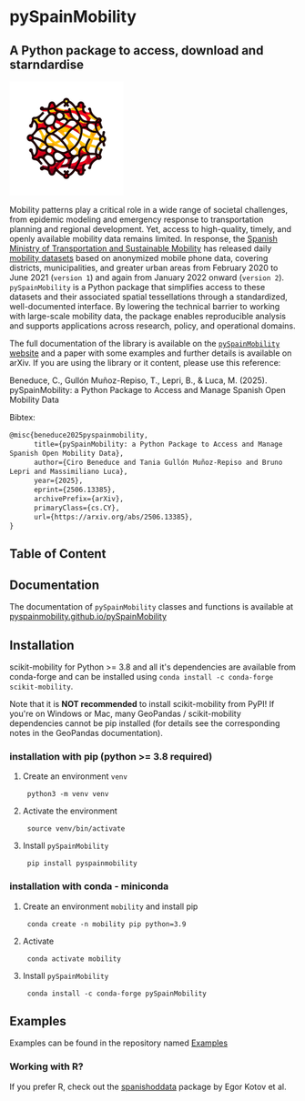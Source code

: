 # pySpainMobility

## A Python package to access, download and starndardise 
![logo small](https://raw.githubusercontent.com/pySpainMobility/pySpainMobility/refs/heads/main/logo_small.png)

Mobility patterns play a critical role in a wide range of societal challenges, from epidemic modeling and emergency response to transportation planning and regional development. Yet, access to high-quality, timely, and openly available mobility data remains limited. In response, the [Spanish Ministry of Transportation and Sustainable Mobility](https://www.transportes.gob.es) has released daily [mobility datasets](https://www.transportes.gob.es/ministerio/proyectos-singulares/estudios-de-movilidad-con-big-data/metodologia-del-estudio-de-movilidad-con-bigdata) based on anonymized mobile phone data, covering districts, municipalities, and greater urban areas from February 2020 to June 2021 (`version 1`) and again from January 2022 onward (`version 2`). `pySpainMobility` is a Python package that simplifies access to these datasets and their associated spatial tessellations through a standardized, well-documented interface. By lowering the technical barrier to working with large-scale mobility data, the package enables reproducible analysis and supports applications across research, policy, and operational domains.

The full documentation of the library is available on the [`pySpainMobility` website](https://pyspainmobility.github.io/pySpainMobility) and a paper with some examples and further details is available on arXiv. If you are using the library or it content, please use this reference:

Beneduce, C., Gullón Muñoz-Repiso, T., Lepri, B., & Luca, M. (2025). pySpainMobility: a Python Package to Access and Manage Spanish Open Mobility Data

Bibtex:
```
@misc{beneduce2025pyspainmobility,
      title={pySpainMobility: a Python Package to Access and Manage Spanish Open Mobility Data}, 
      author={Ciro Beneduce and Tania Gullón Muñoz-Repiso and Bruno Lepri and Massimiliano Luca},
      year={2025},
      eprint={2506.13385},
      archivePrefix={arXiv},
      primaryClass={cs.CY},
      url={https://arxiv.org/abs/2506.13385}, 
}
```

## Table of Content

## Documentation
The documentation of `pySpainMobility` classes and functions is available at [pyspainmobility.github.io/pySpainMobility](https://pyspainmobility.github.io/pySpainMobility)

<a id='installation'></a>
## Installation
scikit-mobility for Python >= 3.8 and all it's dependencies are available from conda-forge and can be installed using
`conda install -c conda-forge scikit-mobility`.

Note that it is **NOT recommended** to install scikit-mobility from PyPI! If you're on Windows or Mac, many GeoPandas / scikit-mobility dependencies cannot be pip installed (for details see the corresponding notes in the GeoPandas documentation).

<a id='installation_pip'></a>
### installation with pip (python >= 3.8 required)

1. Create an environment `venv`

        python3 -m venv venv

2. Activate the environment

        source venv/bin/activate

3. Install `pySpainMobility`

        pip install pyspainmobility

<a id='installation_conda'></a>
### installation with conda - miniconda

1. Create an environment `mobility` and install pip

        conda create -n mobility pip python=3.9

2. Activate

        conda activate mobility

3. Install `pySpainMobility`

        conda install -c conda-forge pySpainMobility

<a id='examples'></a>
## Examples

Examples can be found in the repository named [Examples](https://github.com/pySpainMobility/examples)


### Working with R?

If you prefer R, check out the [spanishoddata](https://github.com/rOpenSpain/spanishoddata) package by Egor Kotov et al.